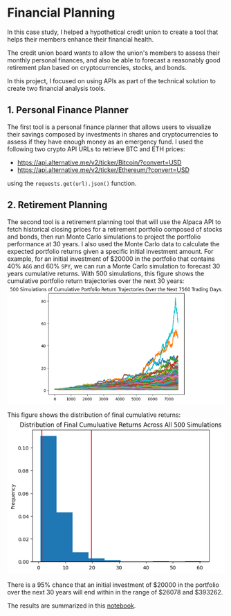 # Financial Planning

In this case study, I helped a hypothetical credit union to create a tool that helps their members enhance their financial health. 

The credit union board wants to allow the union's members to assess their monthly personal finances, and also be able to forecast a reasonably good retirement plan based on cryptocurrencies, stocks, and bonds.

In this project, I focused on using APIs as part of the technical solution to create two financial analysis tools.

## 1. Personal Finance Planner

The first tool is a personal finance planner that allows users to visualize their savings composed by investments in shares and cryptocurrencies to assess if they have enough money as an emergency fund. I used the following two crypto API URLs to retrieve BTC and ETH prices:
* https://api.alternative.me/v2/ticker/Bitcoin/?convert=USD
* https://api.alternative.me/v2/ticker/Ethereum/?convert=USD

using the `requests.get(url).json()` function. 

## 2. Retirement Planning

The second tool is a retirement planning tool that will use the Alpaca API to fetch historical closing prices for a retirement portfolio composed of stocks and bonds, then run Monte Carlo simulations to project the portfolio performance at 30 years. I also used the Monte Carlo data to calculate the expected portfolio returns given a specific initial investment amount. For example, for an initial investment of $20000 in the portfolio that contains 40% `AGG` and 60% `SPY`, we can run a Monte Carlo simulation to forecast 30 years cumulative returns. With 500 simulations, this figure shows the cumulative portfolio return trajectories over the next 30 years:
![](./mc_30yrs_simulation.png)

This figure shows the distribution of final cumulative returns:
![](./mc_30yrs_distribution.png)

There is a 95% chance that an initial investment of $20000 in the portfolio over the next 30 years will end within in the range of $26078 and $393262.

The results are summarized in this [notebook](financial-planner.ipynb).